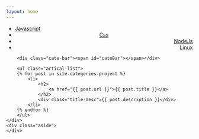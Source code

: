 ```yaml
---
layout: home
---
```


<div class="index-content project">
    <div class="section">
        <ul class="artical-cate">
           <li><a href="/"><span>Javascript</span></a></li>
            <li class="on" style="text-align:center"><a href="/css_post"><span>Css</span></a></li>
            <li style="text-align:right"><a href="/nodejs"><span>NodeJs</span></a></li>
            <li style="text-align:right"><a href="/linux"><span>Linux</span></a></li>
        </ul>

        <div class="cate-bar"><span id="cateBar"></span></div>

        <ul class="artical-list">
        {% for post in site.categories.project %}
            <li>
                <h2>
                    <a href="{{ post.url }}">{{ post.title }}</a>
                </h2>
                <div class="title-desc">{{ post.description }}</div>
            </li>
        {% endfor %}
        </ul>
    </div>
    <div class="aside">
    </div>
</div>
